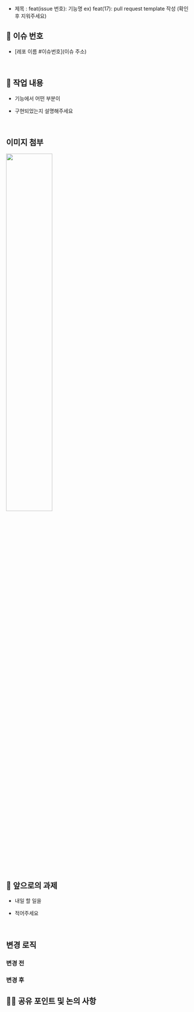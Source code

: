 - 제목 : feat(issue 번호): 기능명
  ex) feat(17): pull request template 작성
  (확인 후 지워주세요)
  
## 🧩 이슈 번호 <!-- 이슈 번호 입력 -->
- [레포 이름 #이슈번호](이슈 주소)

  <br/>

## 🔎 작업 내용

- 기능에서 어떤 부분이

- 구현되었는지 설명해주세요

  <br/>

## 이미지 첨부

<img src="파일주소" width="50%" height="50%"/>

<br/>

## 🔧 앞으로의 과제

- 내일 할 일을

- 적어주세요

  <br/>


## 변경 로직

### 변경 전
### 변경 후


## 👩‍💻 공유 포인트 및 논의 사항

<!-- 공유하거나 논의할 사항을 작성해주세요. -->
